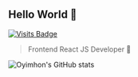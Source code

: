 ## Hello World 👋

[![Visits Badge](https://badges.pufler.dev/visits/Oyimhon/Oyimhon)](https://www.linkedin.com/in/oyimhon-alimjanova/)

> Frontend React JS Developer 🚀

![Oyimhon's GitHub stats](https://github-readme-stats.vercel.app/api?username=Oyimhon&count_private=true&show_icons=true&theme=vue&line_height=22)
<!--
**Oyimhon/Oyimhon** is a ✨ _special_ ✨ repository because its `README.md` (this file) appears on your GitHub profile.

Here are some ideas to get you started:

- 🔭 I’m currently working on ...
- 🌱 I’m currently learning ...
- 👯 I’m looking to collaborate on ...
- 🤔 I’m looking for help with ...
- 💬 Ask me about ...
- 📫 How to reach me: ...
- 😄 Pronouns: ...
- ⚡ Fun fact: ...
-->

